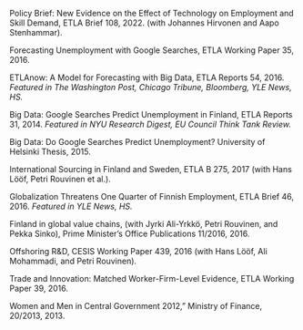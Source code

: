 Policy Brief: New Evidence on the Effect of Technology on Employment and Skill Demand, ETLA Brief 108, 2022. (with Johannes Hirvonen and Aapo Stenhammar).

Forecasting Unemployment with Google Searches, ETLA Working Paper 35, 2016.

ETLAnow: A Model for Forecasting with Big Data, ETLA Reports 54, 2016. _Featured in The Washington Post, Chicago Tribune, Bloomberg, YLE News, HS._

Big Data: Google Searches Predict Unemployment in Finland, ETLA Reports 31, 2014. _Featured in NYU Research Digest, EU Council Think Tank Review._

Big Data: Do Google Searches Predict Unemployment? University of Helsinki Thesis,	2015.

International Sourcing in Finland and Sweden, ETLA B 275, 2017 (with Hans Lööf, Petri Rouvinen et al.).

Globalization Threatens One Quarter of Finnish Employment, ETLA Brief 46, 2016. _Featured in YLE News, HS._

Finland in global value chains, (with Jyrki Ali-Yrkkö, Petri Rouvinen, and Pekka Sinko), Prime Minister’s Office Publications 11/2016, 2016.

Offshoring R&D, CESIS Working Paper 439, 2016 (with Hans Lööf, Ali Mohammadi, and Petri Rouvinen).

Trade and Innovation: Matched Worker-Firm-Level Evidence, ETLA Working Paper 39, 2016.

Women and Men in Central Government 2012,” Ministry of Finance, 20/2013, 2013.
